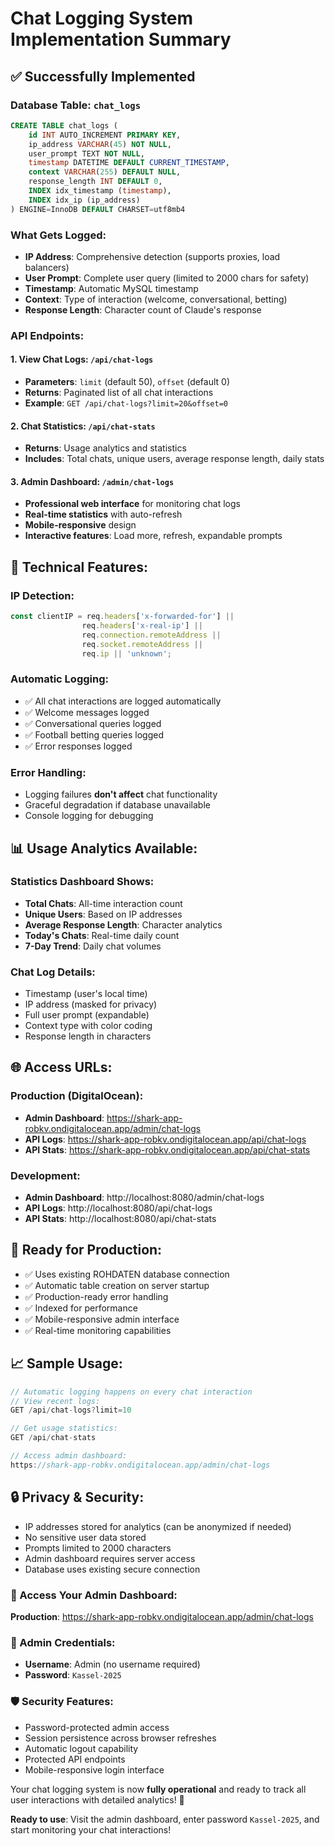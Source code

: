 # Chat Logging System Implementation Summary

## ✅ **Successfully Implemented**

### **Database Table: `chat_logs`**
```sql
CREATE TABLE chat_logs (
    id INT AUTO_INCREMENT PRIMARY KEY,
    ip_address VARCHAR(45) NOT NULL,
    user_prompt TEXT NOT NULL,
    timestamp DATETIME DEFAULT CURRENT_TIMESTAMP,
    context VARCHAR(255) DEFAULT NULL,
    response_length INT DEFAULT 0,
    INDEX idx_timestamp (timestamp),
    INDEX idx_ip (ip_address)
) ENGINE=InnoDB DEFAULT CHARSET=utf8mb4
```

### **What Gets Logged:**
- **IP Address**: Comprehensive detection (supports proxies, load balancers)
- **User Prompt**: Complete user query (limited to 2000 chars for safety)
- **Timestamp**: Automatic MySQL timestamp
- **Context**: Type of interaction (welcome, conversational, betting)
- **Response Length**: Character count of Claude's response

### **API Endpoints:**

#### 1. View Chat Logs: `/api/chat-logs`
- **Parameters**: `limit` (default 50), `offset` (default 0)
- **Returns**: Paginated list of all chat interactions
- **Example**: `GET /api/chat-logs?limit=20&offset=0`

#### 2. Chat Statistics: `/api/chat-stats`
- **Returns**: Usage analytics and statistics
- **Includes**: Total chats, unique users, average response length, daily stats

#### 3. Admin Dashboard: `/admin/chat-logs`
- **Professional web interface** for monitoring chat logs
- **Real-time statistics** with auto-refresh
- **Mobile-responsive** design
- **Interactive features**: Load more, refresh, expandable prompts

## 🔧 **Technical Features:**

### **IP Detection:**
```javascript
const clientIP = req.headers['x-forwarded-for'] || 
                req.headers['x-real-ip'] || 
                req.connection.remoteAddress || 
                req.socket.remoteAddress ||
                req.ip || 'unknown';
```

### **Automatic Logging:**
- ✅ All chat interactions are logged automatically
- ✅ Welcome messages logged
- ✅ Conversational queries logged  
- ✅ Football betting queries logged
- ✅ Error responses logged

### **Error Handling:**
- Logging failures **don't affect** chat functionality
- Graceful degradation if database unavailable
- Console logging for debugging

## 📊 **Usage Analytics Available:**

### **Statistics Dashboard Shows:**
- **Total Chats**: All-time interaction count
- **Unique Users**: Based on IP addresses
- **Average Response Length**: Character analytics
- **Today's Chats**: Real-time daily count
- **7-Day Trend**: Daily chat volumes

### **Chat Log Details:**
- Timestamp (user's local time)
- IP address (masked for privacy)
- Full user prompt (expandable)
- Context type with color coding
- Response length in characters

## 🌐 **Access URLs:**

### **Production (DigitalOcean):**
- **Admin Dashboard**: https://shark-app-robkv.ondigitalocean.app/admin/chat-logs
- **API Logs**: https://shark-app-robkv.ondigitalocean.app/api/chat-logs
- **API Stats**: https://shark-app-robkv.ondigitalocean.app/api/chat-stats

### **Development:**
- **Admin Dashboard**: http://localhost:8080/admin/chat-logs
- **API Logs**: http://localhost:8080/api/chat-logs
- **API Stats**: http://localhost:8080/api/chat-stats

## 🚀 **Ready for Production:**
- ✅ Uses existing ROHDATEN database connection
- ✅ Automatic table creation on server startup
- ✅ Production-ready error handling
- ✅ Indexed for performance
- ✅ Mobile-responsive admin interface
- ✅ Real-time monitoring capabilities

## 📈 **Sample Usage:**

```javascript
// Automatic logging happens on every chat interaction
// View recent logs:
GET /api/chat-logs?limit=10

// Get usage statistics:
GET /api/chat-stats

// Access admin dashboard:
https://shark-app-robkv.ondigitalocean.app/admin/chat-logs
```

## 🔒 **Privacy & Security:**
- IP addresses stored for analytics (can be anonymized if needed)
- No sensitive user data stored
- Prompts limited to 2000 characters
- Admin dashboard requires server access
- Database uses existing secure connection

### **📱 Access Your Admin Dashboard:**
**Production**: https://shark-app-robkv.ondigitalocean.app/admin/chat-logs

### **🔐 Admin Credentials:**
- **Username**: Admin (no username required)
- **Password**: `Kassel-2025`

### **🛡️ Security Features:**
- Password-protected admin access
- Session persistence across browser refreshes
- Automatic logout capability
- Protected API endpoints
- Mobile-responsive login interface

Your chat logging system is now **fully operational** and ready to track all user interactions with detailed analytics! 🎯

**Ready to use**: Visit the admin dashboard, enter password `Kassel-2025`, and start monitoring your chat interactions!
